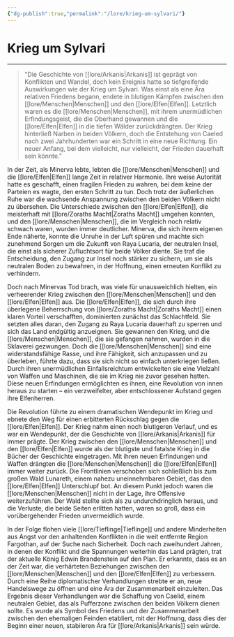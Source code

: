 ```yaml
---
{"dg-publish":true,"permalink":"/lore/krieg-um-sylvari/"}
---
```


# Krieg um Sylvari
___
>"Die Geschichte von [[lore/Arkanis\|Arkanis]] ist geprägt von Konflikten und Wandel, doch kein Ereignis hatte so tiefgreifende Auswirkungen wie der Krieg um Sylvari. Was einst als eine Ära relativen Friedens begann, endete in blutigen Kämpfen zwischen den [[lore/Menschen\|Menschen]] und den [[lore/Elfen\|Elfen]]. Letztlich waren es die [[lore/Menschen\|Menschen]], mit ihrem unermüdlichen Erfindungsgeist, die die Oberhand gewannen und die [[lore/Elfen\|Elfen]] in die tiefen Wälder zurückdrängten. Der Krieg hinterließ Narben in beiden Völkern, doch die Entstehung von Caeled nach zwei Jahrhunderten war ein Schritt in eine neue Richtung. Ein neuer Anfang, bei dem vielleicht, nur vielleicht, der Frieden dauerhaft sein könnte."

In der Zeit, als Minerva lebte, lebten die [[lore/Menschen\|Menschen]] und die [[lore/Elfen\|Elfen]] lange Zeit in relativer Harmonie. Ihre weise Autorität hatte es geschafft, einen fragilen Frieden zu wahren, bei dem keine der Parteien es wagte, den ersten Schritt zu tun. Doch trotz der äußerlichen Ruhe war die wachsende Anspannung zwischen den beiden Völkern nicht zu übersehen. Die Unterschiede zwischen den [[lore/Elfen\|Elfen]], die meisterhaft mit [[lore/Zoraths Macht\|Zoraths Macht]] umgehen konnten, und den [[lore/Menschen\|Menschen]], die im Vergleich noch relativ schwach waren, wurden immer deutlicher. Minerva, die sich ihrem eigenen Ende näherte, konnte die Unruhe in der Luft spüren und machte sich zunehmend Sorgen um die Zukunft von Raya Lucaria, der neutralen Insel, die einst als sicherer Zufluchtsort für beide Völker diente. Sie traf die Entscheidung, den Zugang zur Insel noch stärker zu sichern, um sie als neutralen Boden zu bewahren, in der Hoffnung, einen erneuten Konflikt zu verhindern.

Doch nach Minervas Tod brach, was viele für unausweichlich hielten, ein verheerender Krieg zwischen den [[lore/Menschen\|Menschen]] und den [[lore/Elfen\|Elfen]] aus. Die [[lore/Elfen\|Elfen]], die sich durch ihre überlegene Beherrschung von [[lore/Zoraths Macht\|Zoraths Macht]] einen klaren Vorteil verschafften, dominierten zunächst das Schlachtfeld. Sie setzten alles daran, den Zugang zu Raya Lucaria dauerhaft zu sperren und sich das Land endgültig anzueignen. Sie gewannen den Krieg, und die [[lore/Menschen\|Menschen]], die sie gefangen nahmen, wurden in die Sklaverei gezwungen. Doch die [[lore/Menschen\|Menschen]] sind eine widerstandsfähige Rasse, und ihre Fähigkeit, sich anzupassen und zu überleben, führte dazu, dass sie sich nicht so einfach unterkriegen ließen. Durch ihren unermüdlichen Einfallsreichtum entwickelten sie eine Vielzahl von Waffen und Maschinen, die sie im Krieg nie zuvor gesehen hatten. Diese neuen Erfindungen ermöglichten es ihnen, eine Revolution von innen heraus zu starten – ein verzweifelter, aber entschlossener Aufstand gegen ihre Elfenherren.

Die Revolution führte zu einem dramatischen Wendepunkt im Krieg und ebnete den Weg für einen erbitterten Rückschlag gegen die [[lore/Elfen\|Elfen]]. Der Krieg nahm einen noch blutigeren Verlauf, und es war ein Wendepunkt, der die Geschichte von [[lore/Arkanis\|Arkanis]] für immer prägte. Der Krieg zwischen den [[lore/Menschen\|Menschen]] und den [[lore/Elfen\|Elfen]] wurde als der blutigste und fatalste Krieg in die Bücher der Geschichte eingetragen. Mit ihren neuen Erfindungen und Waffen drängten die [[lore/Menschen\|Menschen]] die [[lore/Elfen\|Elfen]] immer weiter zurück. Die Frontlinien verschoben sich schließlich bis zum großen Wald Lunareth, einem nahezu uneinnehmbaren Gebiet, das den [[lore/Elfen\|Elfen]] Unterschlupf bot. An diesem Punkt jedoch waren die [[lore/Menschen\|Menschen]] nicht in der Lage, ihre Offensive weiterzuführen. Der Wald stellte sich als zu undurchdringlich heraus, und die Verluste, die beide Seiten erlitten hatten, waren so groß, dass ein vorübergehender Frieden unvermeidlich wurde.

In der Folge flohen viele [[lore/Tieflinge\|Tieflinge]] und andere Minderheiten aus Angst vor den anhaltenden Konflikten in die weit entfernte Region Fargothan, auf der Suche nach Sicherheit. Doch nach zweihundert Jahren, in denen der Konflikt und die Spannungen weiterhin das Land prägten, trat der aktuelle König Edwin Brandenstein auf den Plan. Er erkannte, dass es an der Zeit war, die verhärteten Beziehungen zwischen den [[lore/Menschen\|Menschen]] und den [[lore/Elfen\|Elfen]] zu verbessern. Durch eine Reihe diplomatischer Verhandlungen strebte er an, neue Handelswege zu öffnen und eine Ära der Zusammenarbeit einzuleiten. Das Ergebnis dieser Verhandlungen war die Schaffung von Caelid, einem neutralen Gebiet, das als Pufferzone zwischen den beiden Völkern dienen sollte. Es wurde als Symbol des Friedens und der Zusammenarbeit zwischen den ehemaligen Feinden etabliert, mit der Hoffnung, dass dies der Beginn einer neuen, stabileren Ära für [[lore/Arkanis\|Arkanis]] sein würde.